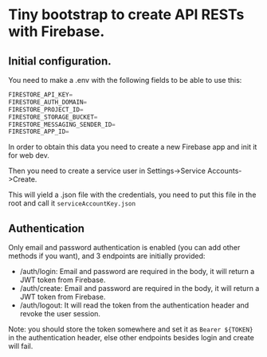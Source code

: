 # Tiny bootstrap to create API RESTs with Firebase.

## Initial configuration.

You need to make a .env with the following fields to be able to use this:

```javascript
FIRESTORE_API_KEY=
FIRESTORE_AUTH_DOMAIN=
FIRESTORE_PROJECT_ID=
FIRESTORE_STORAGE_BUCKET=
FIRESTORE_MESSAGING_SENDER_ID=
FIRESTORE_APP_ID=
```

In order to obtain this data you need to create a new Firebase app and init it for web dev.

Then you need to create a service user in Settings->Service Accounts->Create. 

This will yield a .json file with the credentials, you need to put this file in the root and call it `serviceAccountKey.json`

## Authentication

Only email and password authentication is enabled (you can add other methods if you want), and 3 endpoints are initially provided:

- /auth/login: Email and password are required in the body, it will return a JWT token from Firebase.
- /auth/create: Email and password are required in the body, it will return a JWT token from Firebase.
- /auth/logout: It will read the token from the authentication header and revoke the user session.

Note: you should store the token somewhere and set it as `Bearer ${TOKEN}` in the authentication header, else other endpoints besides login and create will fail.
